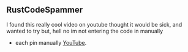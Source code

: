 ## RustCodeSpammer

I found this really cool video on youtube thought 
it would be sick, and wanted to try but, hell no im not entering the code in manually  
* each pin manually [YouTube](https://www.youtube.com/watch?v=B_KyzXhP9XE).


